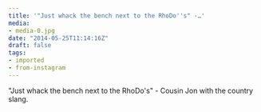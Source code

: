 ```yaml
---
title: '"Just whack the bench next to the RhoDo''s" -…'
media:
- media-0.jpg
date: "2014-05-25T11:14:16Z"
draft: false
tags:
- imported
- from-instagram
---
```

"Just whack the bench next to the RhoDo's" - Cousin Jon with the country slang.

